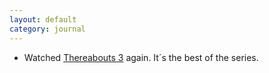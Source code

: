 ```yaml
---
layout: default
category: journal
---
```

- Watched [Thereabouts 3](https://vimeo.com/ondemand/thereabouts3) again. It´s the best of the series.